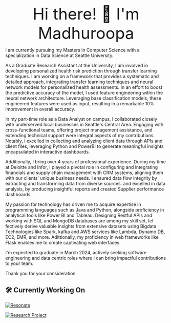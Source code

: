 <div align="center" style="font-size: 50px;"> 
  Hi there! 👋 I'm Madhuroopa </div>



I am currently pursuing my Masters in Computer Science with a specialization in Data Science at Seattle University. 

As a Graduate Research Assistant at the University, I am involved in developing personalized health risk prediction through transfer learning techniques. I am working on a framework that provides a systematic and detailed approach, integrating transfer learning techniques and neural network models for personalized health assessments. In an effort to boost the predictive accuracy of the model, I used feature engineering within the neural network architecture. Leveraging base classification models, these engineered features were used as input, resulting in a remarkable 10% improvement in overall accuracy.

In my part-time role as a Data Analyst on campus, I collaborated closely with underserved local businesses in Seattle's Central Area. Engaging with cross-functional teams, offering project management assistance, and extending technical support were integral aspects of my contributions. Notably, I excelled in collecting and analyzing client data through APIs and client files, leveraging Python and PowerBI to generate meaningful insights encapsulated in interactive dashboards.

Additionally, I bring over 4 years of professional experience. During my time at Deloitte and Infor, I played a pivotal role in configuring and integrating financials and supply chain management with CRM systems, aligning them with our clients' unique business needs. I ensured data flow integrity by extracting and transforming data from diverse sources. and excelled in data analysis, by producing insightful reports and created Supplier performance dashboards.

My passion for technology  has driven me to acquire expertise in programming languages such as Java and Python, alongside proficiency in analytical tools like Power BI and Tableau. Designing Restful APIs and working with SQL and MongoDB databases are among my skill set, Ief fectively derive valuable insights from extensive datasets using Bigdata Technologies like Spark, kafka and AWS services like Lambda, Dynamo DB, EC2, EMR, and more. Adittionally, my proficiency in web frameworks like Flask enables me to create captivating web interfaces.

I'm expected to graduate in March 2024, actively seeking software engineering and data centric roles where I can bring impactful contributions to your team.

Thank you for your consideration. 

## 🛠️ Currently Working On

[![Resonate](https://img.shields.io/badge/Resonate-Checkout-blue?style=for-the-badge&logo=github)](https://github.com/SartajBhuvaji/Resonate)

[![Research Project](https://img.shields.io/badge/Research_Project-Explore-green?style=for-the-badge&logo=github)](https://github.com/SartajBhuvaji/Research-Project)




